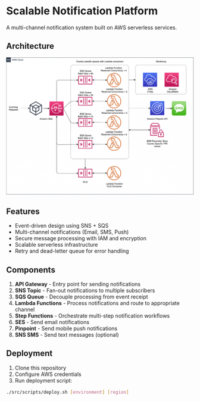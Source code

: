 # Scalable Notification Platform

A multi-channel notification system built on AWS serverless services.

## Architecture

![Architecture Diagram](docs/architecture-diagram.png)

## Features

- Event-driven design using SNS + SQS
- Multi-channel notifications (Email, SMS, Push)
- Secure message processing with IAM and encryption
- Scalable serverless infrastructure
- Retry and dead-letter queue for error handling

## Components

1. **API Gateway** - Entry point for sending notifications
2. **SNS Topic** - Fan-out notifications to multiple subscribers
3. **SQS Queue** - Decouple processing from event receipt
4. **Lambda Functions** - Process notifications and route to appropriate channel
5. **Step Functions** - Orchestrate multi-step notification workflows
6. **SES** - Send email notifications
7. **Pinpoint** - Send mobile push notifications
8. **SNS SMS** - Send text messages (optional)

## Deployment

1. Clone this repository
2. Configure AWS credentials
3. Run deployment script:

```bash
./src/scripts/deploy.sh [environment] [region]